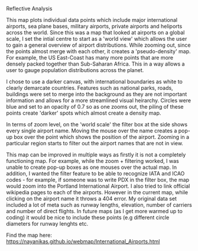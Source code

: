 Reflective Analysis 

This map plots individual data points which include major international airports, sea plane bases, military airports, private airports and heliports across the world. Since this was a map that looked at airports on a global scale, I set the intial centre to start as a 'world view' which allows the user to gain a general overview of airport distributions. While zooming out, since the points almost merge with each other, it creates a 'pseudo-density' map. For example, the US East-Coast has many more points that are more densely packed together than Sub-Saharan Africa. This in a way allows a user to gauge population distributions across the planet. 

I chose to use a darker canvas, with international boundaries as white to clearly demarcate countries. Features such as national parks, roads, buildings were set to merge into the background as they are not important information and allows for a more streamlined visual heirarchy. Circles were blue and set to an opacity of 0.7 so as one zooms out, the piling of these points create 'darker' spots which almost create a density map. 

In terms of zoom level, on the 'world scale' the filter box at the side shows every single airport name. Moving the mouse over the name creates a pop-up box over the point which shows the position of the airport. Zooming in a particular region starts to filter out the airport names that are not in view. 

This map can be improved in multiple ways as firstly it is not a completely functioning map. For example, while the zoom + filtering worked, I was unable to create pop-up boxes as one mouses over the actual map. In addition, I wanted the filter feature to be able to recognize IATA and ICAO codes - for example, if someone was to write PDX in the filter box, the map would zoom into the Portland International Airport. I also tried to link official wikipedia pages to each of the airports. However in the current map, while clicking on the airport name it throws a 404 error. My original data set included a lot of meta such as runway lengths, elevation, number of carriers and number of direct flights. In future maps (as I get more warmed up to coding) it would be nice to include these points (e.g different circle diameters for runway lenghts etc. 

Find the map here: https://nayanikas.github.io/webmap/International_Airports.html

